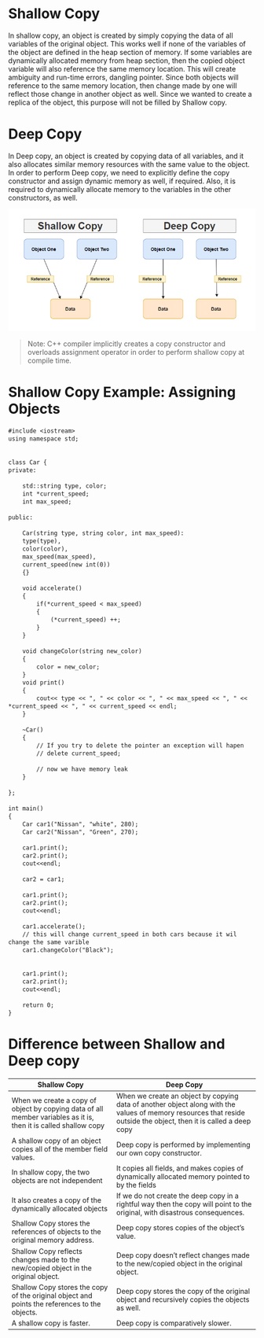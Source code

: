# Shallow Copy

In shallow copy, an object is created by simply copying the data of all variables of the original object. This works well if none of the variables of the object are defined in the heap section of memory. If some variables are dynamically allocated memory from heap section, then the copied object variable will also reference the same memory location.
This will create ambiguity and run-time errors, dangling pointer. Since both objects will reference to the same memory location, then change made by one will reflect those change in another object as well. Since we wanted to create a replica of the object, this purpose will not be filled by Shallow copy. 



# Deep Copy
In Deep copy, an object is created by copying data of all variables, and it also allocates similar memory resources with the same value to the object. In order to perform Deep copy, we need to explicitly define the copy constructor and assign dynamic memory as well, if required. Also, it is required to dynamically allocate memory to the variables in the other constructors, as well.


![](/assets/images/shallow-vs-deep-copy.png)


> Note: C++ compiler implicitly creates a copy constructor and overloads assignment operator in order to perform shallow copy at compile time.



# Shallow Copy Example: Assigning Objects

```
#include <iostream>
using namespace std;


class Car {
private:

    std::string type, color;
    int *current_speed;
    int max_speed;

public:

    Car(string type, string color, int max_speed):
    type(type),
    color(color),
    max_speed(max_speed),
    current_speed(new int(0))
    {}

    void accelerate()
    {                 
        if(*current_speed < max_speed)
        {
            (*current_speed) ++;
        }
    }

    void changeColor(string new_color)
    {
        color = new_color;
    }
    void print()
    {
        cout<< type << ", " << color << ", " << max_speed << ", " << *current_speed << ", " << current_speed << endl;
    }

    ~Car()
    {
        // If you try to delete the pointer an exception will hapen
        // delete current_speed;
        
        // now we have memory leak
    }

};

int main()
{
    Car car1("Nissan", "white", 280);
    Car car2("Nissan", "Green", 270);

    car1.print();
    car2.print();
    cout<<endl;

    car2 = car1;

    car1.print();
    car2.print();
    cout<<endl;

    car1.accelerate();
    // this will change current_speed in both cars because it wil change the same varible
    car1.changeColor("Black");


    car1.print();
    car2.print();
    cout<<endl;

    return 0;
}
```


# Difference between Shallow and Deep copy

| Shallow Copy | Deep Copy |
| --- | --- |
|When we create a copy of object by copying data of all member variables as it is, then it is called shallow copy|When we create an object by copying data of another object along with the values of memory resources that reside outside the object, then it is called a deep copy|
|A shallow copy of an object copies all of the member field values.|Deep copy is performed by implementing our own copy constructor.|
|In shallow copy, the two objects are not independent|It copies all fields, and makes copies of dynamically allocated memory pointed to by the fields|
|It also creates a copy of the dynamically allocated objects|If we do not create the deep copy in a rightful way then the copy will point to the original, with disastrous consequences.|
|Shallow Copy stores the references of objects to the original memory address.|Deep copy stores copies of the object’s value.|
|Shallow Copy reflects changes made to the new/copied object in the original object.|Deep copy doesn’t reflect changes made to the new/copied object in the original object.|
|Shallow Copy stores the copy of the original object and points the references to the objects.|Deep copy stores the copy of the original object and recursively copies the objects as well.|
|A shallow copy is faster.|Deep copy is comparatively slower.|




